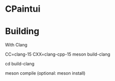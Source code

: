 # CPaintui

# Building

With Clang

CC=clang-15 CXX=clang-cpp-15 meson build-clang

cd build-clang

meson compile (optional: meson install)
